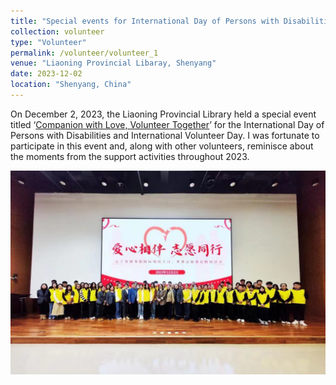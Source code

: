 ```yaml
---
title: "Special events for International Day of Persons with Disabilities and International Volunteer Day"
collection: volunteer
type: "Volunteer"
permalink: /volunteer/volunteer_1
venue: "Liaoning Provincial Libaray, Shenyang"
date: 2023-12-02
location: "Shenyang, China"
---
```


On December 2, 2023, the Liaoning Provincial Library held a special event titled ‘[Companion with Love, Volunteer Together](https://mp.weixin.qq.com/s/LgkS9reFn8bq5pzP5bwIkw)’ for the International Day of Persons with Disabilities and International Volunteer Day. I was fortunate to participate in this event and, along with other volunteers, reminisce about the moments from the support activities throughout 2023.

![Picture](https://github.com/neisakutou/ningzuotao.github.io/blob/master/_volunteer/imgs/volunteer_1_1.jpg?raw=true)

